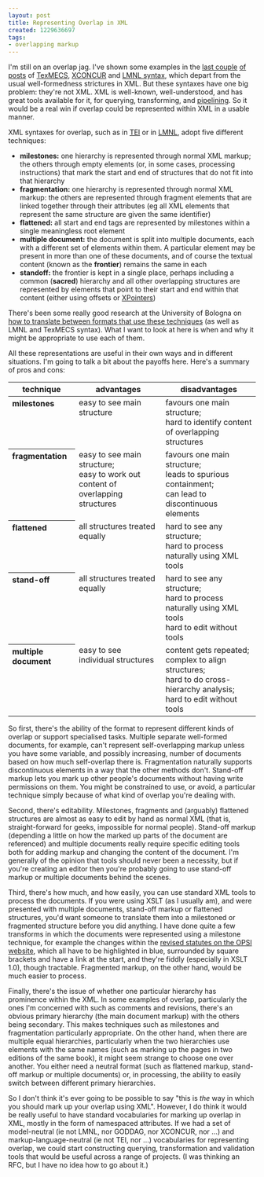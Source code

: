 ```yaml
---
layout: post
title: Representing Overlap in XML
created: 1229636697
tags:
- overlapping markup
---
```

I'm still on an overlap jag. I've shown some examples in the [last couple][dominance] [of posts][hierarchy] of [TexMECS][TexMECS], [XCONCUR][XCONCUR] and [LMNL syntax][LMNLsyntax], which depart from the usual well-formedness strictures in XML. But these syntaxes have one big problem: they're not XML. XML is well-known, well-understood, and has great tools available for it, for querying, transforming, and [pipelining][XProc]. So it would be a real win if overlap could be represented within XML in a usable manner.

[dominance]: http://www.jenitennison.com/blog/node/95 "Jeni's Musings: Overlap, Containment and Dominance"
[hierarchy]: http://www.jenitennison.com/blog/node/96 "Jeni's Musings: Essential Hierarchy"
[TexMECS]: http://decentius.aksis.uib.no/mlcd/2003/Papers/texmecs.html "TexMECS"
[XCONCUR]: http://www.xconcur.org/ "XCONCUR"
[LMNLsyntax]: http://www.lmnl.org/wiki/index.php/LMNL_syntax "LMNL Wiki: LMNL syntax"
[XProc]: http://www.w3.org/TR/xproc/ "XProc: An XML Pipeline Language"

<!--break-->

XML syntaxes for overlap, such as in [TEI][TEI] or in [LMNL][LMNLaltSyntaxes], adopt five different techniques:

[TEI]: http://www.tei-c.org/index.xml "TEI: Text Encoding Initiative"
[LMNLaltSyntaxes]: http://www.lmnl.org/wiki/index.php/Alternative_Syntaxes "LMNL Wiki: Alternative Syntaxes"

  * **milestones:** one hierarchy is represented through normal XML markup; the others through empty elements (or, in some cases, processing instructions) that mark the start and end of structures that do not fit into that hierarchy
  * **fragmentation:** one hierarchy is represented through normal XML markup: the others are represented through fragment elements that are linked together through their attributes (eg all XML elements that represent the same structure are given the same identifier)
  * **flattened:** all start and end tags are represented by milestones within a single meaningless root element
  * **multiple document:** the document is split into multiple documents, each with a different set of elements within them. A particular element may be present in more than one of these documents, and of course the textual content (known as the **frontier**) remains the same in each
  * **standoff:** the frontier is kept in a single place, perhaps including a common (**sacred**) hierarchy and all other overlapping structures are represented by elements that point to their start and end within that content (either using offsets or [XPointers][XPointer])

[XPointer]: http://www.w3.org/TR/xptr-framework/ "W3C: XPointer Framework"

There's been some really good research at the University of Bologna on [how to translate between formats that use these techniques][translate] (as well as LMNL and TexMECS syntax). What I want to look at here is when and why it might be appropriate to use each of them.

[translate]: http://upsilon.cc/~zack/research/publications/nrhm-overlapping-conversions.pdf "Towards the unification of formats for overlapping markup"

All these representations are useful in their own ways and in different situations. I'm going to talk a bit about the payoffs here. Here's a summary of pros and cons:

<table>
  <thead>
    <tr>
      <th>technique</th>
      <th>advantages</th>
      <th>disadvantages</th>
    </tr>
  </thead>
  <tbody>
    <tr>
      <th align="left" valign="top">milestones</th>
      <td valign="top">easy to see main structure</td>
      <td valign="top">favours one main structure;<br />hard to identify content of overlapping structures</td>
    </tr>
    <tr>
      <th align="left" valign="top">fragmentation</th>
      <td valign="top">easy to see main structure;<br />easy to work out content of overlapping structures</td>
      <td valign="top">favours one main structure;<br />leads to spurious containment;<br />can lead to discontinuous elements</td>
    </tr>
    <tr>
      <th align="left" valign="top">flattened</th>
      <td valign="top">all structures treated equally</td>
      <td valign="top">hard to see any structure;<br />hard to process naturally using XML tools</td>
    </tr>
    <tr>
      <th align="left" valign="top">stand-off</th>
      <td valign="top">all structures treated equally</td>
      <td valign="top">hard to see any structure;<br />hard to process naturally using XML tools<br />hard to edit without tools</td>
    </tr>
    <tr>
      <th align="left" valign="top">multiple document</th>
      <td valign="top">easy to see individual structures</td>
      <td valign="top">content gets repeated;<br />complex to align structures;<br />hard to do cross-hierarchy analysis;<br />hard to edit without tools</td>
    </tr>
  </tbody>
</table>

So first, there's the ability of the format to represent different kinds of overlap or support specialised tasks. Multiple separate well-formed documents, for example, can't represent self-overlapping markup unless you have some variable, and possibly increasing, number of documents based on how much self-overlap there is. Fragmentation naturally supports discontinuous elements in a way that the other methods don't. Stand-off markup lets you mark up other people's documents without having write permissions on them. You might be constrained to use, or avoid, a particular technique simply because of what kind of overlap you're dealing with.

Second, there's editability. Milestones, fragments and (arguably) flattened structures are almost as easy to edit by hand as normal XML (that is, straight-forward for geeks, impossible for normal people). Stand-off markup (depending a little on how the marked up parts of the document are referenced) and multiple documents really require specific editing tools both for adding markup and changing the content of the document. I'm generally of the opinion that tools should never been a necessity, but if you're creating an editor then you're probably going to use stand-off markup or multiple documents behind the scenes.

Third, there's how much, and how easily, you can use standard XML tools to process the documents. If you were using XSLT (as I usually am), and were presented with multiple documents, stand-off markup or flattened structures, you'd want someone to translate them into a milestoned or fragmented structure before you did anything. I have done quite a few transforms in which the documents were represented using a milestone technique, for example the changes within the [revised statutes on the OPSI website][SPO], which all have to be highlighted in blue, surrounded by square brackets and have a link at the start, and they're fiddly (especially in XSLT 1.0), though tractable. Fragmented markup, on the other hand, would be much easier to process.

[SPO]: http://www.opsi.gov.uk/legislation/revised "OPSI: Revised Legislation"

Finally, there's the issue of whether one particular hierarchy has prominence within the XML. In some examples of overlap, particularly the ones I'm concerned with such as comments and revisions, there's an obvious primary hierarchy (the main document markup) with the others being secondary. This makes techniques such as milestones and fragmentation particularly appropriate. On the other hand, when there are multiple equal hierarchies, particularly when the two hierarchies use elements with the same names (such as marking up the pages in two editions of the same book), it might seem strange to choose one over another. You either need a neutral format (such as flattened markup, stand-off markup or multiple documents) or, in processing, the ability to easily switch between different primary hierarchies.

So I don't think it's ever going to be possible to say "this is *the* way in which you should mark up your overlap using XML". However, I do think it would be really useful to have standard vocabularies for marking up overlap in XML, mostly in the form of namespaced attributes. If we had a set of model-neutral (ie not LMNL, nor GODDAG, nor XCONCUR, nor ...) and markup-language-neutral (ie not TEI, nor ...) vocabularies for representing overlap, we could start constructing querying, transformation and validation tools that would be useful across a range of projects. (I was thinking an RFC, but I have no idea how to go about it.)
